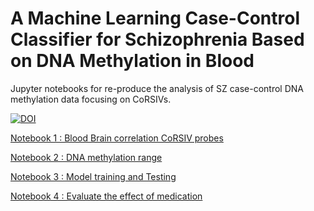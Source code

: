 # A Machine Learning Case-Control Classifier for Schizophrenia Based on DNA Methylation in Blood 

Jupyter notebooks for re-produce the analysis of SZ case-control DNA methylation data focusing on CoRSIVs.


[![DOI](https://zenodo.org/badge/306382683.svg)](https://zenodo.org/badge/latestdoi/306382683)


[Notebook 1 : Blood Brain correlation CoRSIV probes](https://github.com/waterlandlab/CoRSIV-DNA-Methylation-Array/blob/main/Notebook1%20Exploratory%20analysis%20of%20blood-brain%20correlation%20in%20CoRSIVs.ipynb)

[Notebook 2 : DNA methylation range](https://github.com/waterlandlab/CoRSIV-DNA-Methylation-Array/blob/main/Notebook%202%20Most%20informative%20variables%20in%20HM450K%20training%20dataset.ipynb)

[Notebook 3 : Model training and Testing](https://github.com/waterlandlab/CoRSIV-DNA-Methylation-Array/blob/main/Notebook3%20Machine%20Learning%20Model%20Building%20Pipeline.ipynb)

[Notebook 4 : Evaluate the effect of medication](https://github.com/waterlandlab/CoRSIV-DNA-Methylation-Array/blob/main/Notebook4%20Association%20between%20Risk%20Distance%20and%20antipsychotic%20use.ipynb)
